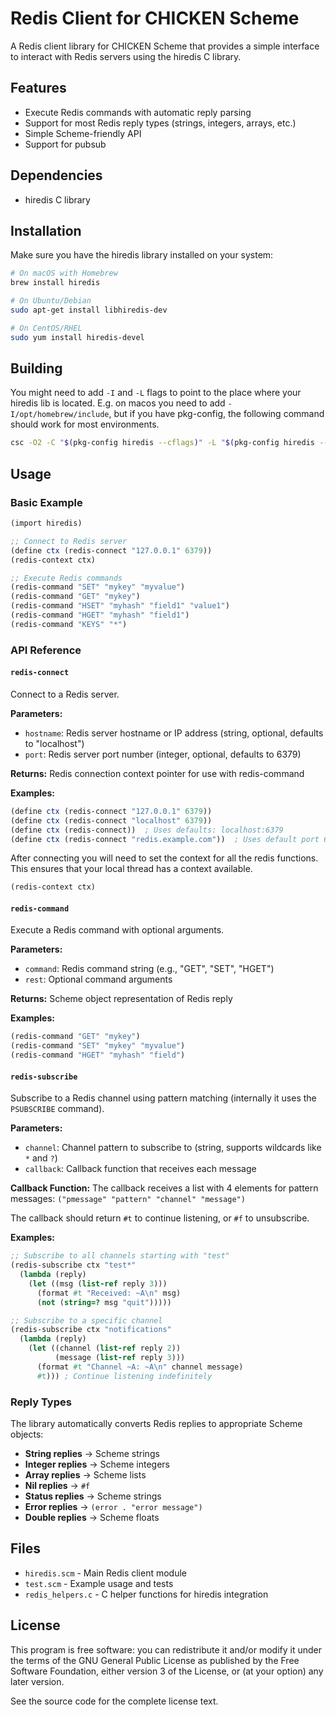 # Redis Client for CHICKEN Scheme

A Redis client library for CHICKEN Scheme that provides a simple interface to interact with Redis servers using the hiredis C library.

## Features

- Execute Redis commands with automatic reply parsing
- Support for most Redis reply types (strings, integers, arrays, etc.)
- Simple Scheme-friendly API
- Support for pubsub

## Dependencies

- hiredis C library

## Installation

Make sure you have the hiredis library installed on your system:

```bash
# On macOS with Homebrew
brew install hiredis

# On Ubuntu/Debian
sudo apt-get install libhiredis-dev

# On CentOS/RHEL
sudo yum install hiredis-devel
```

## Building

You might need to add `-I` and `-L` flags to point to the place where
your hiredis lib is located. E.g. on macos you need to add
`-I/opt/homebrew/include`, but if you have pkg-config, the following
command should work for most environments.

```sh
csc -O2 -C "$(pkg-config hiredis --cflags)" -L "$(pkg-config hiredis --libs)" -s hiredis.scm -j hiredis
```

## Usage

### Basic Example

```scheme
(import hiredis)

;; Connect to Redis server
(define ctx (redis-connect "127.0.0.1" 6379))
(redis-context ctx)

;; Execute Redis commands
(redis-command "SET" "mykey" "myvalue")
(redis-command "GET" "mykey")
(redis-command "HSET" "myhash" "field1" "value1")
(redis-command "HGET" "myhash" "field1")
(redis-command "KEYS" "*")
```

### API Reference

#### `redis-connect`
Connect to a Redis server.

**Parameters:**
- `hostname`: Redis server hostname or IP address (string, optional, defaults to "localhost")
- `port`: Redis server port number (integer, optional, defaults to 6379)

**Returns:** Redis connection context pointer for use with redis-command

**Examples:**
```scheme
(define ctx (redis-connect "127.0.0.1" 6379))
(define ctx (redis-connect "localhost" 6379))
(define ctx (redis-connect))  ; Uses defaults: localhost:6379
(define ctx (redis-connect "redis.example.com"))  ; Uses default port 6379
```

After connecting you will need to set the context for all the redis
functions. This ensures that your local thread has a context
available.

```scheme
(redis-context ctx)
```

#### `redis-command`
Execute a Redis command with optional arguments.

**Parameters:**
- `command`: Redis command string (e.g., "GET", "SET", "HGET")
- `rest`: Optional command arguments

**Returns:** Scheme object representation of Redis reply

**Examples:**
```scheme
(redis-command "GET" "mykey")
(redis-command "SET" "mykey" "myvalue")
(redis-command "HGET" "myhash" "field")
```

#### `redis-subscribe`
Subscribe to a Redis channel using pattern matching (internally it
uses the `PSUBSCRIBE` command).

**Parameters:**
- `channel`: Channel pattern to subscribe to (string, supports wildcards like `*` and `?`)
- `callback`: Callback function that receives each message

**Callback Function:**
The callback receives a list with 4 elements for pattern messages:
`("pmessage" "pattern" "channel" "message")`

The callback should return `#t` to continue listening, or `#f` to unsubscribe.

**Examples:**
```scheme
;; Subscribe to all channels starting with "test"
(redis-subscribe ctx "test*" 
  (lambda (reply)
    (let ((msg (list-ref reply 3)))
      (format #t "Received: ~A\n" msg)
      (not (string=? msg "quit")))))

;; Subscribe to a specific channel
(redis-subscribe ctx "notifications"
  (lambda (reply)
    (let ((channel (list-ref reply 2))
          (message (list-ref reply 3)))
      (format #t "Channel ~A: ~A\n" channel message)
      #t))) ; Continue listening indefinitely
```

### Reply Types

The library automatically converts Redis replies to appropriate Scheme objects:

- **String replies** → Scheme strings
- **Integer replies** → Scheme integers
- **Array replies** → Scheme lists
- **Nil replies** → `#f`
- **Status replies** → Scheme strings
- **Error replies** → `(error . "error message")`
- **Double replies** → Scheme floats

## Files

- `hiredis.scm` - Main Redis client module
- `test.scm` - Example usage and tests
- `redis_helpers.c` - C helper functions for hiredis integration

## License

This program is free software: you can redistribute it and/or modify it under the terms of the GNU General Public License as published by the Free Software Foundation, either version 3 of the License, or (at your option) any later version.

See the source code for the complete license text.
